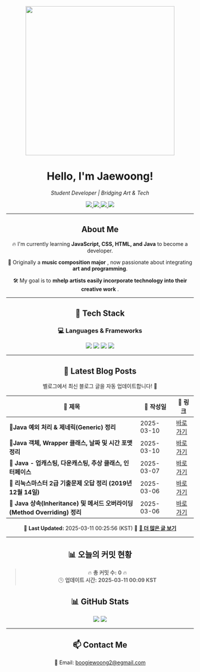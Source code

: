 
<div align="center">
  <img src="https://github.com/Jaewoong-Hwang/Jaewoong-Hwang/blob/main/Character.gif" width="400">
<h1 align="center" font-weight="bold">Hello, I'm Jaewoong! </h1>

<p align="center"><em>Student Developer | Bridging Art & Tech</em></p>

<p align="center">
  <a href="https://github.com/Jaewoong-Hwang">
    <img src="https://img.shields.io/github/followers/Jaewoong-Hwang?label=Follow&style=social" />
  </a>
  <a href="https://velog.io/@mypalebluedot29/posts">
    <img src="https://img.shields.io/badge/Velog-20C997?style=flat-square&logo=velog&logoColor=white"/>
  </a>
  <a href="https://www.youtube.com/@boogiewoong2819">
    <img src="https://img.shields.io/badge/YouTube-FF0000?style=flat-square&logo=youtube&logoColor=white"/>
  </a>
  <a href="https://www.instagram.com/boogie_woong2">
    <img src="https://img.shields.io/badge/Instagram-E4405F?style=flat-square&logo=instagram&logoColor=white"/>
  </a>
</p>

---

## About Me
 <p>🔥 I'm currently learning <strong>JavaScript, CSS, HTML, and Java</strong> to become a developer.</p>
 <p>🎨 Originally a <strong>music composition major</strong> , now passionate about integrating <strong>art and programming</strong>.</p>
 <p>🛠 My goal is to <strong>mhelp artists easily incorporate technology into their creative work</strong> .</p>

---

## 🚀 Tech Stack
### 💻 Languages & Frameworks
<p>
  <img src="https://img.shields.io/badge/JavaScript-F7DF1E?style=for-the-badge&logo=javascript&logoColor=black"/>
  <img src="https://img.shields.io/badge/CSS3-1572B6?style=for-the-badge&logo=css3&logoColor=white"/>
  <img src="https://img.shields.io/badge/HTML5-E34F26?style=for-the-badge&logo=html5&logoColor=white"/>
  <img src="https://img.shields.io/badge/Java-007396?style=for-the-badge&logo=java&logoColor=white"/>
</p>

---



## 📝 Latest Blog Posts
 벨로그에서 최신 블로그 글을 자동 업데이트합니다! 🚀

<!-- BLOG-POST-LIST:START -->
| 📝 제목 | 📅 작성일 | 🔗 링크 |
|---------|------------------|---------|
| **📌Java 예외 처리 & 제네릭(Generic) 정리** | 2025-03-10 | [바로가기](https://velog.io/@mypalebluedot29/Java-예외-처리-제네릭Generic-정리) |
| **📌Java 객체, Wrapper 클래스, 날짜 및 시간 포맷 정리** | 2025-03-10 | [바로가기](https://velog.io/@mypalebluedot29/Java-객체-Wrapper-클래스-날짜-및-시간-포맷-정리) |
| **📌 Java - 업캐스팅, 다운캐스팅, 추상 클래스, 인터페이스** | 2025-03-07 | [바로가기](https://velog.io/@mypalebluedot29/Java-업캐스팅-다운캐스팅-추상-클래스-인터페이스) |
| **🐧 리눅스마스터 2급 기출문제 오답 정리 (2019년 12월 14일)** | 2025-03-06 | [바로가기](https://velog.io/@mypalebluedot29/리눅스마스터-2급-기출문제-오답-정리-2019년-12월-14일) |
| **📌 Java 상속(Inheritance) 및 메서드 오버라이딩(Method Overriding) 정리** | 2025-03-06 | [바로가기](https://velog.io/@mypalebluedot29/Java-상속Inheritance-및-메서드-오버라이딩Method-Overriding-정리) |

📅 **Last Updated:** 2025-03-11 00:25:56 (KST)
🔗 **[📖 더 많은 글 보기](https://velog.io/@mypalebluedot29)**
<!-- BLOG-POST-LIST:END -->




---





















































































































































































































## 📊 오늘의 커밋 현황
> 🔥 **총 커밋 수:** **0** 🔥  
> 🕒 **업데이트 시간:** **2025-03-11 00:09 KST**

## 📊 GitHub Stats
<p align="center">
  <img src="https://github-readme-stats.vercel.app/api?username=Jaewoong-Hwang&show_icons=true&theme=tokyonight"/>
  <img src="https://github-readme-streak-stats.herokuapp.com/?user=Jaewoong-Hwang&theme=tokyonight"/>
</p>


---

## 📫 Contact Me
 📧 Email: boogiewoong2@egmail.com 

</div>





